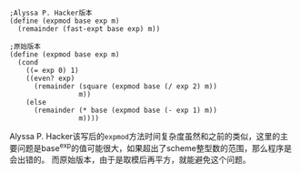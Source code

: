 
```
;Alyssa P. Hacker版本
(define (expmod base exp m)
  (remainder (fast-expt base exp) m))

;原始版本
(define (expmod base exp m)
  (cond 
    ((= exp 0) 1)
    ((even? exp)
      (remainder (square (expmod base (/ exp 2) m)) 
                 m))
    (else
      (remainder (* base (expmod base (- exp 1) m))
                 m))))
```
Alyssa P. Hacker该写后的`expmod`方法时间复杂度虽然和之前的类似，这里的主要问题是base<sup>exp</sup>的值可能很大，如果超出了scheme整型数的范围，那么程序是会出错的。
而原始版本，由于是取模后再平方，就能避免这个问题。